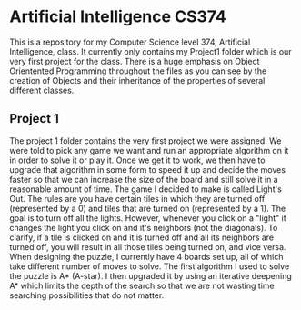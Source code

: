 # Artificial Intelligence CS374
  This is a repository for my Computer Science level 374, Artificial Intelligence, class. It currently only contains my Project1 folder which is our very first project for the class. There is a huge emphasis on Object Orientented Programming throughout the files as you can see by the creation of Objects and their inheritance of the properties of several different classes. 
 
## Project 1
  The project 1 folder contains the very first project we were assigned. We were told to pick any game we want and run an appropriate algorithm on it in order to solve it or play it. Once we get it to work, we then have to upgrade that algorithm in some form to speed it up and decide the moves faster so that we can increase the size of the board and still solve it in a reasonable amount of time. The game I decided to make is called Light's Out. The rules are you have certain tiles in which they are turned off (represented by a 0) and tiles that are turned on (represented by a 1). The goal is to turn off all the lights. However, whenever you click on a "light" it changes the light you click on and it's neighbors (not the diagonals). To clarify, if a tile is clicked on and it is turned off and all its neighbors are turned off, you will result in all those tiles being turned on, and vice versa. When designing the puzzle, I currently have 4 boards set up, all of which take different number of moves to solve. The first algorithm I used to solve the puzzle is A* (A-star). I then upgraded it by using an iterative deepening A* which limits the depth of the search so that we are not wasting time searching possibilities that do not matter. 
  
  
    
    
    
    
    
    
